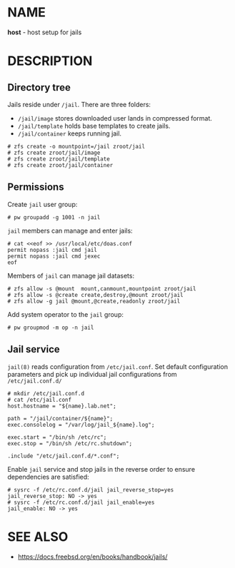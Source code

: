 # NAME

**host** - host setup for jails


# DESCRIPTION

## Directory tree

Jails reside under `/jail`. There are three folders:
  * `/jail/image` stores downloaded user lands in compressed format.
  * `/jail/template` holds base templates to create jails.
  * `/jail/container` keeps running jail.

```console
# zfs create -o mountpoint=/jail zroot/jail
# zfs create zroot/jail/image
# zfs create zroot/jail/template
# zfs create zroot/jail/container
```

## Permissions

Create `jail` user group:

```console
# pw groupadd -g 1001 -n jail
```

`jail` members can manage and enter jails:

```console
# cat <<eof >> /usr/local/etc/doas.conf
permit nopass :jail cmd jail
permit nopass :jail cmd jexec
eof
```

Members of `jail` can manage jail datasets:

```console
# zfs allow -s @mount  mount,canmount,mountpoint zroot/jail
# zfs allow -s @create create,destroy,@mount zroot/jail
# zfs allow -g jail @mount,@create,readonly zroot/jail
```

Add system operator to the `jail` group:

```console
# pw groupmod -m op -n jail
```

## Jail service

`jail(8)` reads configuration from `/etc/jail.conf`. Set default configuration
parameters and pick up individual jail configurations from `/etc/jail.conf.d/`

```console
# mkdir /etc/jail.conf.d
# cat /etc/jail.conf
host.hostname = "${name}.lab.net";

path = "/jail/container/${name}";
exec.consolelog = "/var/log/jail_${name}.log";

exec.start = "/bin/sh /etc/rc";
exec.stop = "/bin/sh /etc/rc.shutdown";

.include "/etc/jail.conf.d/*.conf";
```

Enable `jail` service and stop jails in the reverse order to ensure dependencies
are satisfied:

```console
# sysrc -f /etc/rc.conf.d/jail jail_reverse_stop=yes
jail_reverse_stop: NO -> yes
# sysrc -f /etc/rc.conf.d/jail jail_enable=yes
jail_enable: NO -> yes
```


# SEE ALSO

  * https://docs.freebsd.org/en/books/handbook/jails/
